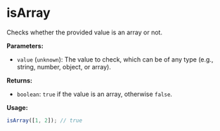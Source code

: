 # isArray

Checks whether the provided value is an array or not.

**Parameters:**

* `value` (`unknown`): The value to check, which can be of any type (e.g., string, number, object, or array).

**Returns:**

* `boolean`: `true` if the value is an array, otherwise `false`.

**Usage:**

```ts
isArray([1, 2]); // true
```
